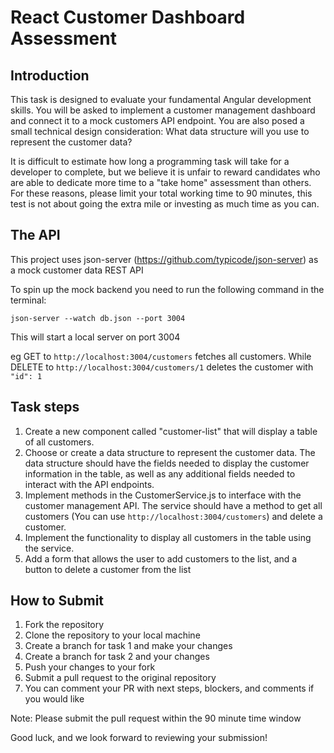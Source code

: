 # React Customer Dashboard Assessment

## Introduction

This task is designed to evaluate your fundamental Angular development skills. You will be asked to implement a customer management dashboard and connect it to a mock customers API endpoint. You are also posed a small technical design consideration: What data structure will you use to represent the customer data? 

It is difficult to estimate how long a programming task will take for a developer to complete, but we believe it is unfair to reward candidates who are able to dedicate more time to a "take home" assessment than others. For these reasons, please limit your total working time to 90 minutes, this test is not about going the extra mile or investing as much time as you can.

## The API

This project uses json-server (https://github.com/typicode/json-server) as a mock customer data REST API 

To spin up the mock backend you need to run the following command in the terminal:

`json-server --watch db.json --port 3004`

This will start a local server on port 3004

eg GET to `http://localhost:3004/customers` fetches all customers. While DELETE to `http://localhost:3004/customers/1` deletes the customer with `"id": 1`

## Task steps

1. Create a new component called "customer-list" that will display a table of all customers.
2. Choose or create a data structure to represent the customer data. The data structure should have the fields needed to display the customer information in the table, as well as any additional fields needed to interact with the API endpoints.
3. Implement methods in the CustomerService.js to interface with the customer management API. The service should have a method to get all customers (You can use `http://localhost:3004/customers`) and delete a customer.
4. Implement the functionality to display all customers in the table using the service.
5. Add a form that allows the user to add customers to the list, and a button to delete a customer from the list

## How to Submit

1. Fork the repository
2. Clone the repository to your local machine
3. Create a branch for task 1 and make your changes 
4. Create a branch for task 2 and your changes
4. Push your changes to your fork
5. Submit a pull request to the original repository
6. You can comment your PR with next steps, blockers, and comments if you would like

Note: Please submit the pull request within the 90 minute time window

Good luck, and we look forward to reviewing your submission!
